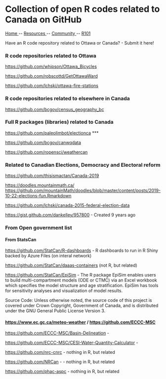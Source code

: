 
# Collection of open R codes related to Canada on GitHub


[ Home ](https://IVI-M.github.io/R-Ottawa/) --  [ Resources ](resources.md) -- [ Community ](community.md) -- [ R101 ](101.md)


Have an R code repository related to Ottawa or Canada? -  Submit it here!

### R code repositories related to Ottawa 

https://github.com/whipson/Ottawa_Bicycles

https://github.com/robscottd/GetOttawaWard

https://github.com/lchski/ottawa-fire-stations


### R code repositories related to elsewhere in Canada

https://github.com/bcgov/census_geography_bc


### Full R packages (libraries) related to Canada

https://github.com/paleolimbot/electionca ***

https://github.com/bcgov/canwqdata

https://github.com/ropensci/weathercan

### Related to Canadian Elections, Democracy and Electoral reform

https://github.com/thisismactan/Canada-2019

https://doodles.mountainmath.ca/ 
https://github.com/mountainMath/doodles/blob/master/content/posts/2019-10-22-elections-fun.Rmarkdown

https://github.com/lchski/canada-2015-federal-election-data

https://gist.github.com/dankelley/957800 - Created 9 years ago

### From Open government list

#### From StatsCan
https://github.com/StatCan/R-dashboards - R dashboards to run in R Shiny backed by Azure Files (on interal network)

https://github.com/StatCan/daaas-containers (not R, but related)

https://github.com/StatCan/EpiSim - The R package EpiSim enables users to build multi-compartment models (ODE or CTMC) via an Excel workbook which specifies the model structure and age stratification. EpiSim has tools for sensitivity analyses and visualization of model results.

Source Code: 
Unless otherwise noted, the source code of this project is covered under Crown Copyright, Government of Canada, and is distributed under the GNU General Public License Version 3.

####  https://www.ec.gc.ca/meteo-weather / https://github.com/ECCC-MSC

https://github.com/ECCC-MSC/Basin-Delineation - 

https://github.com/ECCC-MSC/CESI-Water-Quantity-Calculator  -

https://github.com/nrc-cnrc - nothing in R, but related

https://github.com/NRCan - - nothing in R, but related

https://github.com/phac-aspc - nothing in R, but related

